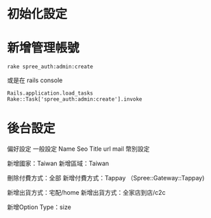 # 初始化設定

# 新增管理帳號

```
rake spree_auth:admin:create
```

或是在 rails console
```
Rails.application.load_tasks
Rake::Task['spree_auth:admin:create'].invoke
```

# 後台設定

偏好設定
  一般設定
    Name
    Seo Title
    url
    mail
    幣別設定

新增國家：Taiwan
新增區域：Taiwan

刪除付費方式：全部
新增付費方式：Tappay （Spree::Gateway::Tappay)

新增出貨方式：宅配/home
新增出貨方式：全家店到店/c2c

新增Option Type：size